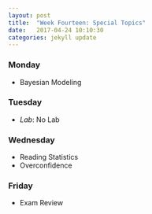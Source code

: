 ```yaml
---
layout: post
title:  "Week Fourteen: Special Topics"
date:   2017-04-24 10:10:30
categories: jekyll update
---
```


### Monday
- Bayesian Modeling

### Tuesday
- *Lab*: No Lab

### Wednesday
- Reading Statistics
- Overconfidence

### Friday
- Exam Review
